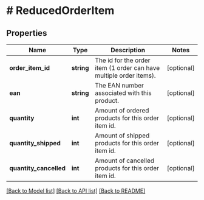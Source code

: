 # # ReducedOrderItem

## Properties

Name | Type | Description | Notes
------------ | ------------- | ------------- | -------------
**order_item_id** | **string** | The id for the order item (1 order can have multiple order items). | [optional]
**ean** | **string** | The EAN number associated with this product. | [optional]
**quantity** | **int** | Amount of ordered products for this order item id. | [optional]
**quantity_shipped** | **int** | Amount of shipped products for this order item id. | [optional]
**quantity_cancelled** | **int** | Amount of cancelled products for this order item id. | [optional]

[[Back to Model list]](../../README.md#models) [[Back to API list]](../../README.md#endpoints) [[Back to README]](../../README.md)
